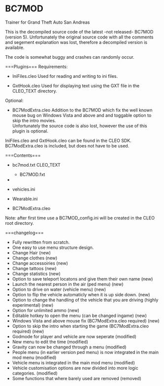 # BC7MOD

Trainer for Grand Theft Auto San Andreas


This is the decompiled source code of the latest -not released- BC7MOD (version 5).
Unfortunately the original source code with all the comments and segement explanation was lost, therefore a decompiled version is available.

The code is somewhat buggy and crashes can randomly occur.


===Plugins===
Requirements:

- IniFiles.cleo
	Used for reading and writing to ini files.

- GxtHook.cleo
	Used for displaying text using the GXT file in the CLEO_TEXT directory.

Optional:

- BC7ModExtra.cleo
	Addition to the BC7MOD which fix the well known mouse bug on Windows Vista and above and and toggable option to skip the intro movies.	
	Unfortunately the source code is also lost, however the use of this plugin is optional.

IniFiles.cleo and GxtHook.cleo can be found in the CLEO SDK. 
BC7ModExtra.cleo is included, but does not have to be used.

===Contents===

- bc7mod.txt
  CLEO_TEXT
	- BC7MOD.fxt
- 
- vehicles.ini

- Wearable.ini
- BC7ModExtra.cleo

Note: after first time use a BC7MOD_config.ini will be created in the CLEO root directory.

===changelog===

- Fully rewritten from scratch.
- One easy to use menu structure design.
- Change Hair (new)
- Change clothes (new)
- Change accessoiries (new)
- Change tattoos (new)
- Change statistics (new)
- Option to save teleport locatons and give them their own name (new)
- Launch the nearest person in the air (ped menu) (new)
- Option to drive on water (vehicle menu) (new)
- Option to flip the vehicle automaticly when it is up side down. (new)
- Option to change the handling of the vehicle that you are driving (highly experimental) (new)
- Option for unlimited ammo (new)
- Editable hotkey to open the menu (can be changed ingame) (new)
- Windows Vista and above mouse fix (BC7ModExtra.cleo required) (new)
- Option to skip the intro when starting the game (BC7ModExtra.cleo required) (new)
- Godmode for player and vehicle are now seperate (modified)
- New menu to edit the time (modified)
- Gravity can now be changed through a menu (modified)
- People menu (in earlier version ped menu) is now integrated in the main mod menu (modified)
- Vehicle menu is integrated in the main mod menu (modified)
- Vehicle customisation options are now divided into more logic categories. (modified)
- Some functions that where barely used are removed (removed)